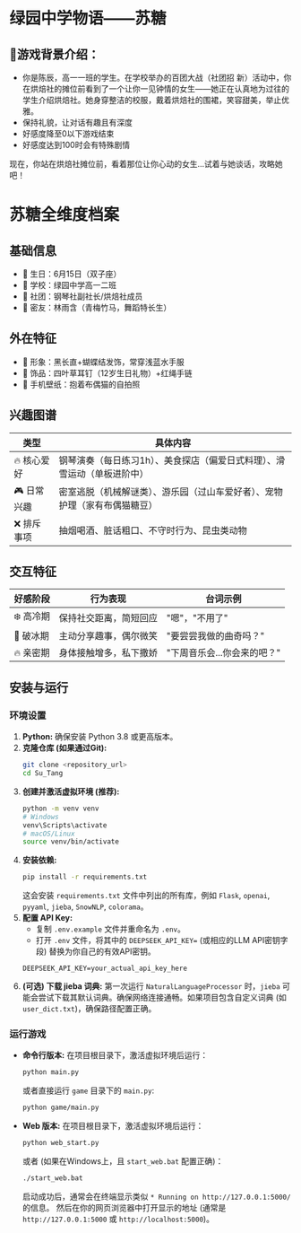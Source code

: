 # 绿园中学物语——苏糖
## 📝游戏背景介绍：
  - 你是陈辰，高一一班的学生。在学校举办的百团大战（社团招 新）活动中，你在烘焙社的摊位前看到了一个让你一见钟情的女生——她正在认真地为过往的学生介绍烘焙社。她身穿整洁的校服，戴着烘焙社的围裙，笑容甜美，举止优雅。
  - 保持礼貌，让对话有趣且有深度
  - 好感度降至0以下游戏结束
  - 好感度达到100时会有特殊剧情

现在，你站在烘焙社摊位前，看着那位让你心动的女生...试着与她谈话，攻略她吧！
# 苏糖全维度档案
## 基础信息
- 🎂 生日：6月15日（双子座）
- 🏫 学校：绿园中学高一二班
- 🎹 社团：钢琴社副社长/烘焙社成员
- 👯 密友：林雨含（青梅竹马，舞蹈特长生）

## 外在特征
- 🎀 形象：黑长直+蝴蝶结发饰，常穿浅蓝水手服
- 💍 饰品：四叶草耳钉（12岁生日礼物）+红绳手链
- 📱 手机壁纸：抱着布偶猫的自拍照

## 兴趣图谱
| 类型        | 具体内容                                                                 |
|------------|--------------------------------------------------------------------------|
| 🔥 核心爱好  | 钢琴演奏（每日练习1h）、美食探店（偏爱日式料理）、滑雪运动（单板进阶中）     |
| 🎮 日常兴趣  | 密室逃脱（机械解谜类）、游乐园（过山车爱好者）、宠物护理（家有布偶猫糖豆）  |
| ❌ 排斥事项  | 抽烟喝酒、脏话粗口、不守时行为、昆虫类动物                                |

## 交互特征
| 好感阶段   | 行为表现                                   | 台词示例                          |
|------------|-------------------------------------------|-----------------------------------|
| ❄️ 高冷期   | 保持社交距离，简短回应                     | "嗯"，"不用了"                    |
| 🌸 破冰期   | 主动分享趣事，偶尔微笑                     | "要尝尝我做的曲奇吗？"            |
| 🔥 亲密期   | 身体接触增多，私下撒娇                     | "下周音乐会...你会来的吧？"       |


## 安装与运行

### 环境设置

1.  **Python:** 确保安装 Python 3.8 或更高版本。
2.  **克隆仓库 (如果通过Git):**
    ```bash
    git clone <repository_url>
    cd Su_Tang 
    ```
3.  **创建并激活虚拟环境 (推荐):**
    ```bash
    python -m venv venv 
    # Windows
    venv\Scripts\activate
    # macOS/Linux
    source venv/bin/activate
    ```
4.  **安装依赖:**
    ```bash
    pip install -r requirements.txt
    ```
    这会安装 `requirements.txt` 文件中列出的所有库，例如 `Flask`, `openai`, `pyyaml`, `jieba`, `SnowNLP`, `colorama`。
5.  **配置 API Key:**
    *   复制 `.env.example` 文件并重命名为 `.env`。
    *   打开 `.env` 文件，将其中的 `DEEPSEEK_API_KEY=` (或相应的LLM API密钥字段) 替换为你自己的有效API密钥。
    ```
    DEEPSEEK_API_KEY=your_actual_api_key_here
    ```
6.  **(可选) 下载 jieba 词典:**
    第一次运行 `NaturalLanguageProcessor` 时，`jieba` 可能会尝试下载其默认词典。确保网络连接通畅。如果项目包含自定义词典 (如 `user_dict.txt`)，确保路径配置正确。

### 运行游戏

*   **命令行版本:**
    在项目根目录下，激活虚拟环境后运行：
    ```bash
    python main.py
    ```
    或者直接运行 `game` 目录下的 `main.py`:
    ```bash
    python game/main.py
    ```

*   **Web 版本:**
    在项目根目录下，激活虚拟环境后运行：
    ```bash
    python web_start.py
    ```
    或者 (如果在Windows上，且 `start_web.bat` 配置正确)：
    ```bash
    ./start_web.bat
    ```
    启动成功后，通常会在终端显示类似 `* Running on http://127.0.0.1:5000/` 的信息。
    然后在你的网页浏览器中打开显示的地址 (通常是 `http://127.0.0.1:5000` 或 `http://localhost:5000`)。
